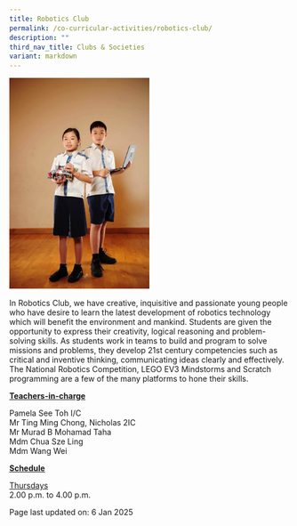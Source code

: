 ```yaml
---
title: Robotics Club
permalink: /co-curricular-activities/robotics-club/
description: ""
third_nav_title: Clubs & Societies
variant: markdown
---
```

<img style="width: 50%;" src="/images/robotics.jpeg">
<p>In Robotics Club, we have creative, inquisitive and passionate young people who have desire to learn the latest development of robotics technology which will benefit the environment and mankind. Students are given the opportunity to express their creativity, logical reasoning and problem-solving skills. As students work in teams to build and program to solve missions and problems, they develop 21st century competencies such as critical and inventive thinking, communicating ideas clearly and effectively. The National Robotics Competition, LEGO EV3 Mindstorms and Scratch programming are a few of the many platforms to hone their skills.</p>
<p><u><strong>Teachers-in-charge</strong></u></p>
<p>Pamela See Toh I/C<br>
Mr Ting Ming Chong, Nicholas 2IC<br>
Mr Murad B Mohamad Taha<br>
Mdm Chua Sze Ling<br>
Mdm Wang Wei</p>
<p><u><strong>Schedule</strong></u></p>
<p><u>Thursdays</u><br>2.00 p.m. to 4.00 p.m.</p>
<p>Page last updated on: 6 Jan 2025</p>